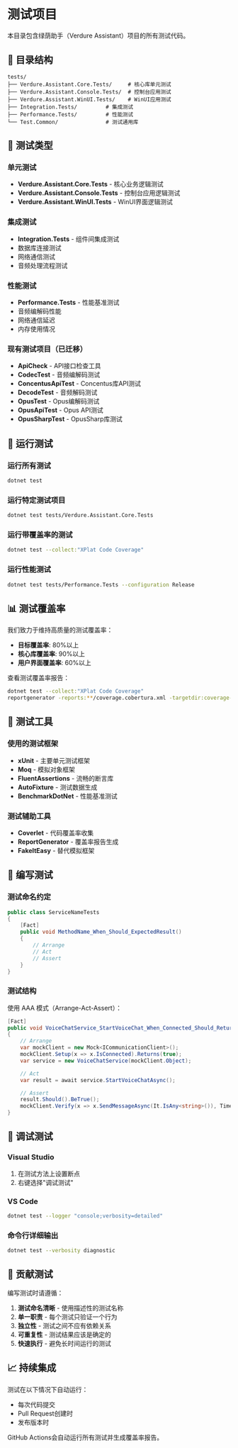# 测试项目

本目录包含绿荫助手（Verdure Assistant）项目的所有测试代码。

## 📁 目录结构

```
tests/
├── Verdure.Assistant.Core.Tests/     # 核心库单元测试
├── Verdure.Assistant.Console.Tests/  # 控制台应用测试
├── Verdure.Assistant.WinUI.Tests/    # WinUI应用测试
├── Integration.Tests/         # 集成测试
├── Performance.Tests/         # 性能测试
└── Test.Common/               # 测试通用库
```

## 🧪 测试类型

### 单元测试
- **Verdure.Assistant.Core.Tests** - 核心业务逻辑测试
- **Verdure.Assistant.Console.Tests** - 控制台应用逻辑测试
- **Verdure.Assistant.WinUI.Tests** - WinUI界面逻辑测试

### 集成测试
- **Integration.Tests** - 组件间集成测试
- 数据库连接测试
- 网络通信测试
- 音频处理流程测试

### 性能测试
- **Performance.Tests** - 性能基准测试
- 音频编解码性能
- 网络通信延迟
- 内存使用情况

### 现有测试项目（已迁移）
- **ApiCheck** - API接口检查工具
- **CodecTest** - 音频编解码测试
- **ConcentusApiTest** - Concentus库API测试
- **DecodeTest** - 音频解码测试
- **OpusTest** - Opus编解码测试
- **OpusApiTest** - Opus API测试
- **OpusSharpTest** - OpusSharp库测试

## 🚀 运行测试

### 运行所有测试
```bash
dotnet test
```

### 运行特定测试项目
```bash
dotnet test tests/Verdure.Assistant.Core.Tests
```

### 运行带覆盖率的测试
```bash
dotnet test --collect:"XPlat Code Coverage"
```

### 运行性能测试
```bash
dotnet test tests/Performance.Tests --configuration Release
```

## 📊 测试覆盖率

我们致力于维持高质量的测试覆盖率：

- **目标覆盖率**: 80%以上
- **核心库覆盖率**: 90%以上
- **用户界面覆盖率**: 60%以上

查看测试覆盖率报告：
```bash
dotnet test --collect:"XPlat Code Coverage"
reportgenerator -reports:**/coverage.cobertura.xml -targetdir:coverage-report
```

## 🔧 测试工具

### 使用的测试框架
- **xUnit** - 主要单元测试框架
- **Moq** - 模拟对象框架
- **FluentAssertions** - 流畅的断言库
- **AutoFixture** - 测试数据生成
- **BenchmarkDotNet** - 性能基准测试

### 测试辅助工具
- **Coverlet** - 代码覆盖率收集
- **ReportGenerator** - 覆盖率报告生成
- **FakeItEasy** - 替代模拟框架

## 📝 编写测试

### 测试命名约定
```csharp
public class ServiceNameTests
{
    [Fact]
    public void MethodName_When_Should_ExpectedResult()
    {
        // Arrange
        // Act
        // Assert
    }
}
```

### 测试结构
使用 AAA 模式（Arrange-Act-Assert）：

```csharp
[Fact]
public void VoiceChatService_StartVoiceChat_When_Connected_Should_ReturnSuccess()
{
    // Arrange
    var mockClient = new Mock<ICommunicationClient>();
    mockClient.Setup(x => x.IsConnected).Returns(true);
    var service = new VoiceChatService(mockClient.Object);

    // Act
    var result = await service.StartVoiceChatAsync();

    // Assert
    result.Should().BeTrue();
    mockClient.Verify(x => x.SendMessageAsync(It.IsAny<string>()), Times.Once);
}
```

## 🐛 调试测试

### Visual Studio
1. 在测试方法上设置断点
2. 右键选择"调试测试"

### VS Code
```bash
dotnet test --logger "console;verbosity=detailed"
```

### 命令行详细输出
```bash
dotnet test --verbosity diagnostic
```

## 🤝 贡献测试

编写测试时请遵循：

1. **测试命名清晰** - 使用描述性的测试名称
2. **单一职责** - 每个测试只验证一个行为
3. **独立性** - 测试之间不应有依赖关系
4. **可重复性** - 测试结果应该是确定的
5. **快速执行** - 避免长时间运行的测试

## 📈 持续集成

测试在以下情况下自动运行：
- 每次代码提交
- Pull Request创建时
- 发布版本时

GitHub Actions会自动运行所有测试并生成覆盖率报告。
